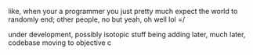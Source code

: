like, when your a programmer you just pretty much expect the world to randomly end; other people, no but yeah, oh well lol =/

under development, possibly isotopic stuff being adding later, much later, codebase moving to objective c
